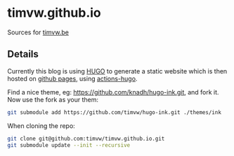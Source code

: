 # timvw.github.io

Sources for [timvw.be](https://timvw.be)

## Details

Currently this blog is using [HUGO](https://gohugo.io/) to generate a static website which is then hosted on [github pages](https://docs.github.com/en/free-pro-team@latest/github/working-with-github-pages),
using [actions-hugo](https://github.com/peaceiris/actions-hugo).


Find a nice theme, eg: https://github.com/knadh/hugo-ink.git, and fork it. 
Now use the fork as your them:

```bash
git submodule add https://github.com/timvw/hugo-ink.git ./themes/ink
```

When cloning the repo:

```bash
git clone git@github.com:timvw/timvw.github.io.git
git submodule update --init --recursive
```


